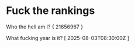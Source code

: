 # Fuck the rankings

Who the hell am I?
{ 21656967 }

What fucking year is it?
[ 2025-08-03T08:30:00Z ]
